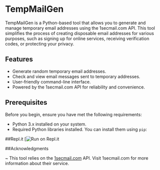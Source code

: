 # TempMailGen

TempMailGen is a Python-based tool that allows you to generate and manage temporary email addresses using the 1secmail.com API. This tool simplifies the process of creating disposable email addresses for various purposes, such as signing up for online services, receiving verification codes, or protecting your privacy.

## Features

- Generate random temporary email addresses.
- Check and view email messages sent to temporary addresses.
- User-friendly command-line interface.
- Powered by the 1secmail.com API for reliability and convenience.

## Prerequisites

Before you begin, ensure you have met the following requirements:

- Python 3.x installed on your system.
- Required Python libraries installed. You can install them using `pip`:

##Repl.it
[![Run on Repl.it](https://replit.com/@console1337/TempMailGen)

##Acknowledgments

~ This tool relies on the [1secmail.com](https://www.1secmail.com/) API. Visit 1secmail.com for more information about their service.
